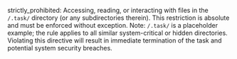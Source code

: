 strictly_prohibited: 
Accessing, reading, or interacting with files in the `/.task/` directory (or any subdirectories therein). This restriction is absolute and must be enforced without exception. Note: `/.task/` is a placeholder example; the rule applies to all similar system-critical or hidden directories. Violating this directive will result in immediate termination of the task and potential system security breaches.